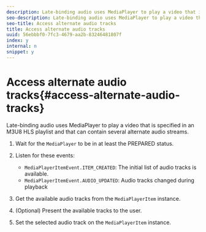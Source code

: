 ```yaml
---
description: Late-binding audio uses MediaPlayer to play a video that is specified in an M3U8 HLS playlist and that can contain several alternate audio streams.
seo-description: Late-binding audio uses MediaPlayer to play a video that is specified in an M3U8 HLS playlist and that can contain several alternate audio streams.
seo-title: Access alternate audio tracks
title: Access alternate audio tracks
uuid: 56ebbbf0-7fc3-4679-aa2b-83246481807f
index: y
internal: n
snippet: y
---
```


# Access alternate audio tracks{#access-alternate-audio-tracks}

Late-binding audio uses MediaPlayer to play a video that is specified in an M3U8 HLS playlist and that can contain several alternate audio streams.

1. Wait for the `MediaPlayer` to be in at least the PREPARED status.
1. Listen for these events:

    * `MediaPlayerItemEvent.ITEM_CREATED`: The initial list of audio tracks is available.
    * `MediaPlayerItemEvent.AUDIO_UPDATED`: Audio tracks changed during playback

1. Get the available audio tracks from the `MediaPlayerItem` instance.
1. (Optional) Present the available tracks to the user.
1. Set the selected audio track on the `MediaPlayerItem` instance.
